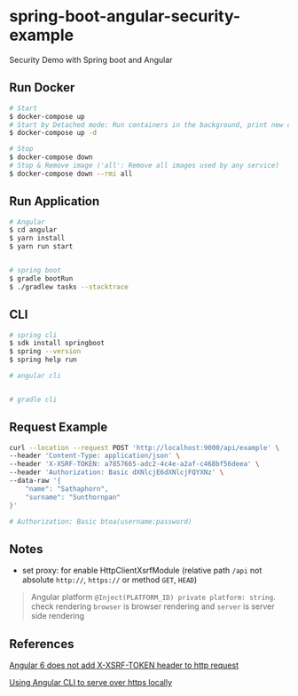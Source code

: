 # spring-boot-angular-security-example
Security Demo with Spring boot and Angular

## Run Docker
```bash
# Start
$ docker-compose up
# Start by Detached mode: Run containers in the background, print new container names.
$ docker-compose up -d

# Stop
$ docker-compose down
# Stop & Remove image ('all': Remove all images used by any service)
$ docker-compose down --rmi all
```

## Run Application
```bash
# Angular
$ cd angular 
$ yarn install
$ yarn run start


# spring boot
$ gradle bootRun
$ ./gradlew tasks --stacktrace
```


## CLI
```bash
# spring cli
$ sdk install springboot
$ spring --version
$ spring help run

# angular cli


# gradle cli
```

## Request Example
```bash
curl --location --request POST 'http://localhost:9000/api/example' \
--header 'Content-Type: application/json' \
--header 'X-XSRF-TOKEN: a7857665-adc2-4c4e-a2af-c468bf56deea' \
--header 'Authorization: Basic dXNlcjE6dXNlcjFQYXNz' \
--data-raw '{
    "name": "Sathaphorn",
    "surname": "Sunthornpan"
}'

# Authorization: Basic btoa(username:password)
```

## Notes
- set proxy: for enable HttpClientXsrfModule (relative path `/api` not absolute `http://`, `https://` or method `GET`, `HEAD`)

> Angular platform `@Inject(PLATFORM_ID) private platform: string`. check rendering `browser` is browser rendering and
> `server` is server side rendering

## References

[Angular 6 does not add X-XSRF-TOKEN header to http request](https://stackoverflow.com/questions/50510998/angular-6-does-not-add-x-xsrf-token-header-to-http-request/50511663#50511663)

[Using Angular CLI to serve over https locally](https://medium.com/@richardr39/using-angular-cli-to-serve-over-https-locally-70dab07417c8)
